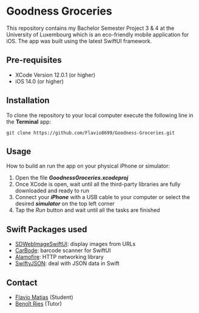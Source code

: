 # Goodness Groceries

This repository contains my Bachelor Semester Project 3 & 4 at the University of Luxembourg which is an eco-friendly mobile application for iOS.
The app was built using the latest SwiftUI framework.

## Pre-requisites
* XCode Version 12.0.1 (or higher)
* iOS 14.0 (or higher)

## Installation
To clone the repository to your local computer execute the following line in the **Terminal** app:
```
git clone https://github.com/Flavio8699/Goodness-Groceries.git
```

## Usage
How to build an run the app on your physical iPhone or simulator:
1. Open the file ***GoodnessGroceries.xcodeproj***
2. Once XCode is open, wait until all the third-party libraries are fully downloaded and ready to run
3. Connect your ***iPhone*** with a USB cable to your computer or select the desired ***simulator*** on the top left corner
4. Tap the *Run* button and wait until all the tasks are finished

## Swift Packages used
* [SDWebImageSwiftUI](https://github.com/SDWebImage/SDWebImageSwiftUI): display images from URLs
* [CarBode](https://github.com/heart/CarBode-Barcode-Scanner-For-SwiftUI): barcode scanner for SwiftUI
* [Alamofire](https://github.com/Alamofire/Alamofire.git): HTTP networking library
* [SwiftyJSON](https://github.com/SwiftyJSON/SwiftyJSON.git): deal with JSON data in Swift

## Contact

* [Flavio Matias](mailto:flavio8699@gmail.com) (Student)
* [Benoît Ries](mailto:benoit.ries@uni.lu) (Tutor)
